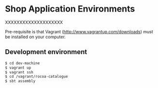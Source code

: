 Shop Application Environments
=============================

XXXXXXXXXXXXXXXXXXXX

Pre-requisite is that Vagrant (http://www.vagrantup.com/downloads) must be installed on your computer.

## Development environment ##

```sh
$ cd dev-machine
$ vagrant up
$ vagrant ssh
$ cd /vagrant/rocoa-catalogue
$ sbt assembly
```
